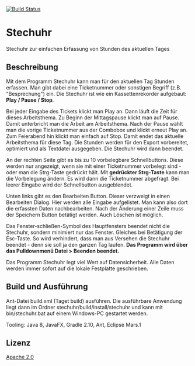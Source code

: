[![Build Status](https://travis-ci.org/SoltauFintel/stechuhr.png?branch=master)](https://travis-ci.org/SoltauFintel/stechuhr)

# Stechuhr
Stechuhr zur einfachen Erfassung von Stunden des aktuellen Tages

## Beschreibung

Mit dem Programm Stechuhr kann man für den aktuellen Tag Stunden erfassen.
Man gibt dabei eine Ticketnummer oder sonstigen Begriff (z.B. "Besprechung") ein. Die Stechuhr
ist wie ein Kassettenrekorder aufgebaut: **Play / Pause / Stop**.

Bei jeder Eingabe des Tickets klickt man Play an. Dann läuft die Zeit für dieses Arbeitsthema.
Zu Beginn der Mittagspause klickt man auf Pause. Damit unterbricht man die Arbeit am Arbeitsthema.
Nach der Pause wählt man die vorige Ticketnummer aus der Combobox und klickt erneut Play an.
Zum Feierabend hin klickt man einfach auf Stop. Damit endet das aktuelle Arbeitsthema für diese Tag.
Die Stunden werden für den Export vorbereitet, optimiert und als Textdatei ausgegeben. Die Stechuhr
wird dann beendet.

An der rechten Seite gibt es bis zu 10 vorbelegbare Schnellbuttons. Diese werden nur angezeigt,
wenn sie mit einer Ticketnummer vorbelegt sind - oder man die Strg-Taste gedrückt hält. Mit
**gedrückter Strg-Taste** kann man die Vorbelegung ändern. Es wird dann die Ticketnummer abgefragt.
Bei leerer Eingabe wird der Schnellbutton ausgeblendet.

Unten links gibt es den Bearbeiten Button. Dieser verzweigt in einen Bearbeiten Dialog. Hier
werden alle Eingabe aufgelistet. Man kann also dort die erfassten Daten nachbearbeiten.
Nach der Änderung einer Zeile muss der Speichern Button betätigt werden. Auch Löschen ist möglich.

Das Fenster-schließen-Symbol des Hauptfensters beendet nicht die Stechuhr, sondern minimiert
nur das Fenster. Gleiches bei Betätigung der Esc-Taste. So wird verhindert, dass man aus Versehen
die Stechuhr beendet - denn sie soll ja den ganzen Tag laufen. **Das Programm wird über das Pulldownmenü
Datei > Beenden beendet.**

Das Programm Stechuhr legt viel Wert auf Datensicherheit. Alle Daten werden immer sofort auf die
lokale Festplatte geschrieben.

## Build und Ausführung

Ant-Datei build.xml (Taget build) ausführen. Die ausführbare Anwendung liegt dann im Ordner stechuhr/build/install/stechuhr
und kann mit bin/stechuhr.bat auf einem Windows-PC gestartet werden.

Tooling: Java 8, JavaFX, Gradle 2.10, Ant, Eclipse Mars.1

## Lizenz

[Apache 2.0](http://www.apache.org/licenses/LICENSE-2.0)
